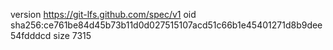 version https://git-lfs.github.com/spec/v1
oid sha256:ce761be84d45b73b11d0d027515107acd51c66b1e45401271d8b9dee54fdddcd
size 7315
